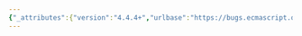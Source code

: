 ```yaml
---
{"_attributes":{"version":"4.4.4+","urlbase":"https://bugs.ecmascript.org/","maintainer":"dherman@mozilla.com"},"bug":{"bug_id":3879,"creation_ts":"2015-02-13 12:06:00 -0800","short_desc":"15.2.1.16.2: \"n is ambiguously because it exported by multiple\"","delta_ts":"2015-02-24 14:23:18 -0800","product":"Draft for 6th Edition","component":"editorial issue","version":"Rev 33: February 12, 2015 Draft","rep_platform":"All","op_sys":"All","bug_status":"RESOLVED","resolution":"FIXED","priority":"Normal","bug_severity":"normal","everconfirmed":true,"reporter":{"uid":"jmdyck","name":"Michael Dyck"},"assigned_to":{"uid":"allen","name":"Allen Wirfs-Brock"},"long_desc":[{"commentid":12564,"comment_count":0,"who":{"uid":"jmdyck","name":"Michael Dyck"},"bug_when":"2015-02-13 12:06:20 -0800","thetext":"In 15.2.1.16.2 \"GetExportedNames( exportStarSet ) Concrete Method\",\nstep 4.f.i.2 says\n     \"Else n is ambiguously because it exported by multiple\"\n\nwhich doesn't make much sense."},{"commentid":12571,"comment_count":1,"who":{"uid":"allen","name":"Allen Wirfs-Brock"},"bug_when":"2015-02-13 13:11:05 -0800","thetext":"this is mostly a placer holder waiting for a resolution regarding how ambiguous export *'s should be handled."},{"commentid":13323,"comment_count":2,"who":{"uid":"allen","name":"Allen Wirfs-Brock"},"bug_when":"2015-02-24 14:23:18 -0800","thetext":"fixed in rev34"}]}}
---
```

